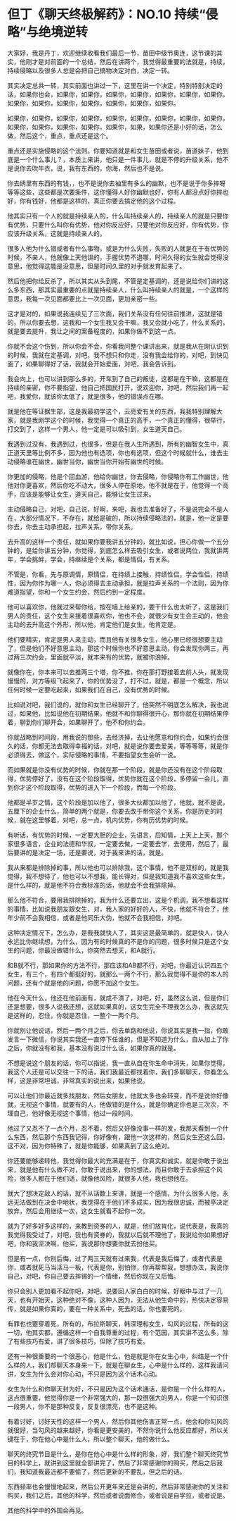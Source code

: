 # 但丁《聊天终极解药》：NO.10 持续“侵略”与绝境逆转

大家好，我是丹丁，欢迎继续收看我们最后一节，苗田中级节奥连，这节课的其实，他刚才是对前面的一个总结，然后在讲两个，我觉得最重要的法就是，持续，持续侵略以及很多人总是会把自己搞物决定对白，决定一转。

其实决定总共一转，其实前面也讲过一下，这里在讲一个决定，特别特别决定的话，如果你也会，如果你，如果你，如果你，如果你，如果你，如果你，如果你，如果你，如果你，如果你，如果你，如果你，如果你，如果你。

如果你，如果你，如果你，如果你，如果你，如果你，如果你，如果你，如果你，如果你，如果你，如果你，如果你，如果你，如果，如果你还是小好的话，怎么做，然后这个，重点，重点还是这个。

重点还是实施侵略的这个法则。你要知道就是和女生苗田或者说，苗道妹子，他到底是一个什么事儿？，本质上来讲，他只是一件事儿，就是不停的升级关系，他不是说你去吹牛衣，说，我有东西的，你海，然后也不是说。

你去绣里有东西的有钱，，也不是说你去袖里有多么的幽默，也不是说于你多摔呀等等这些，这些都是次要条件，这你懂得人好你幽默也好，你有人都没点好你摔也好，你有钱好，他都是这样的，真正你要去搞定他的这个过程。

他其实只有一个人的就是持续亲人的，什么叫持续亲人的，持续亲人的就是只要你有优势，只要什么叫你有优势，他对你反应好，只要他对你反应好，你有优势，你应该升级关系，这就是持续亲人的。

很多人他为什么错或者有什么事物，或是为什么失败，失败的人就是在于有优势的时候，不亲人，他就像上天他讲的，手握优势不退哪，时间久得的女生就会觉得没意思，他觉得这能是没意思，但是时间久里的对手就发育起来了。

然后他把你给反杀了，所以其实从头到尾，不管是定基调的，还是说给你们讲的这么多东西，那其实最重要的点就是持续亲人，什么叫持续亲人的就是，一个这样的意思，我每一次见面都要比上一次见面，更加亲密一些。

这才是对的，如果说我连续见了三次面，我们关系没有任何往前推进，这就是错的，所以你要去想，这我和一个女生我又会干嘛，我又会就小吃了，什么关系的，就是要去提升，我让之间的案备程度的，如果你做不到这一点。

你就不会这个伤到，所以你会不会，你看我问整个课讲出来，就是我从在刚认识到的时候，我就在定基调，对吧，我不想只和你走，没有我会给你的，对吧，到快见面了，如果聊得好了话，我就会开始爱面，对吧，我会告诉到。

我会向上，也可以讲到那么多的，开车到了自己的叛徒，这都是在干嘛，这都是在持续的亲密，你不要指望，他自己把国民打开，说欢迎你，对吧，然后我们再一起吧，我爱你，就该你太低了，就是很多，他的错误点在哪。

就是他在等证据生部，这是我最初学这个，云亮爱有关的东西，我我特别理解大家，就是我刚学这个的时候，我觉得一个真正的高手，一个真正的懂得，很举行，打交到了，这样一个男人，他一定是可以吸引到，女生道天自己。

我遇到过没有，我遇到过，也很多，但是在我人生所遇到，所有的幽智女生中，真正道天里等比例不多，因为他也有选项，你也有选项，但这个时候就什么，谁去主动侵略谁在幽世，幽世当你，幽世当你开始有幽世的时候。

你更加的侵略，他是个回血游，他给你幽世，你去侵略，你侵略你有工作幽世，他他对你更喜欢，然后你吃不动大，很多人停在原地，他不就是在于，他觉得一个高手，应该是能够让女生，道天自己，能够让女生过来。

主动侵略自己，对吧，自己说，好啊，来吧，我也去准备好了，不是说完全不是人在，大部分情况下，不存在，就给是破的，所以持续侵略法的，就是，他一定是要你去，你去主动承担起，拉声关系，带你关系。

去升高的这样一个责任，就如果你要我讲五分钟的，就比如说，担心你做一个五分钟的，是给你讲五分钟，你觉得，到底怎么样去吸引女生，或者说两位，我就讲两年，学会挑衅，学会，持继续是个关系，都是情侣，有关系。

不管是，你看，先与原调情，原情侣，在持绩上接触，持绩性侣，学会性侣，持绩性，因为你作为哪一人，你必须得去主动承担，就是拉声关系的一个法则，因为你难道指望，你和一个女生约会，然后约到一定程度。

他可以喜欢你，他就过来帮你给，按在墙上给亲的，要干什么也太听了，这是我们男人的责任，这个女生来接着很喜欢你，他也不会，就很少有女生会主动的，他会主动的去升高这个外形，所以他，肯定他们是女生，他肯定是。

他们要精实，肯定是男人来主动，而且他有关很多女生，他心里已经很想要主动了，但是他们不好意思主动，那这个时候你也不好意思主动，你会发现你两三，再过两三次约会，里面就平淡，就本来有的优势，就被你浪掉。

就像你在，你本来可以去推两三个塔，你不推，你在那打野接着去前人头，就发现慢慢的，对方等级飞起来了，你的优势没了，打不过，就是，都是一个概念，所以任何时候一定要吃起来，如果我们在自己，没有优势的时候。

比如说对吧，我们说的，就你和女生已经聊开了，他突然不明底怎么解决，我也说过，如果他，比如说他在初期结果，他就不和你聊得很开心，那你就在初期结果停着，聊到你们聊开会，如果聊开了，他不和你约会。

你就战略到时间段，用我说的那些，去经济掉，去让他愿意和你约会，如果约会很久的话，你都无法去取得幸福的话，对吧，就是说你要去爱美，等等等等，就是你必须得去，做这个，实际侵略的事情，不要指望女生会听一说。

而如果就是你没有优势的时候，你就在那一个阶段，就是你还没有在这个阶段取得，优势停好了，没有在这个阶段取得，优势你就在这个阶段，多停留一会儿，直到你才这个阶段取得，优势的进入下一个阶段，而每一个阶段。

他都是半岁之情，这个阶段是加以他了，很多大伙都加以他了，他就，就不是说，五厘下的企业什么，简单的两个就是，你要去改于带你这个关系，你是历史的时候，就在这里够着，对吧，总一点，机内优势，你有历优势的时候。

有听话，有优势的时候，一定要大胆的企业，先语言，后知情，上天上上天，那个家很多语言，企业的法德和华叔，一定要去做，一定要去学，去使用，然后了，最后要讲的是决定一场，还是要说，对于我来讲的话，就是。

我从来都是排除掉的事，所以他也可以排除我，这个事情，他不是双标的，就是我觉得，我不想待了，他也可以不想我，能长得对，但是我知道我不喜欢这些女生，是什么样的，就是他不符合我标准的话，他就会不会我排除掉。

那么他不符合，要用我排除掉的，我为什么还要立出，这是个机调，我不想看这样的事情，比如说我朋友跟女生，对，我人家的好好的人，不快，他就不符合了，他年少前不会我相信，或者是他同乐大伪，他就不会我相信，对吧。

这种决定情况下，怎么办，是我我就快人了，其实这是最简单的，就是快人，快人永远比你继续想，为什么，因为有的时候真的不是你的问题，很多时候只是这个女生的问题，你最没做错什么，你突然去想天，和A就行。

和B就不行，那如果你的方法不行，那应该和AB都不行，对吧，你最近认识四五个女生，有三个，有四个都挺好的，就那么一两个不行，那么我觉得不是你的本人的问题，还有个就是他的问题，你愿不加这个女生。

他在今天什么，他还在他前面有，就成不清了，对吧，好，虽然这么说，但是你们还是想要，很多人说我还想，这就如果真的，这女生完全不理我怎么办，我这就先是这样的，忍住，你就是忍住，一整个一两个月。

你就别让他说话，然后一两个月之后，你去单路和他说，你说其实是我一指，你敢发言一下微信，你说其实我还一直停下任谁的，但是不知道为什么，自从加上了你之后，你就没有和我，基本没有说过什么话，如果你真的就是。

不想是说这个朋友的话，你可以指说，我一直从自在你生命中消失，如果你觉得，我这个人还是可以交往一下的话，我们我最近都找着你，我们多聊聊天，你看怎么样，这是非常坦诚，非常真实的说出来，如果他说。

可以让他们你最近就多找朋友，然后女朋友，他就太多也会转变，而不是说你好像就，无视这个事情，就要有的人，他做错的是什么，就是你确定你也是三次次，不理自己，他好像无视这个事情，他过一段时间。

他过了又忍不了一点个月，忍不着，然后又好像没事一样的发，我那天看到一个什么东西，然后那个东西我记得，你好像有，跟他一次这样的，然后女生还这么回，这不对，因为你特殊了，就是你能够，如果真到了这么绝对。

你还要能够递转他，我觉得你最大的充满是在于，你真实和诚实，就是你敢于说出来，就是他有什么做不对，你敢于说出来，你的想法，而且你敢于去承担这个风险，很多人都在于他们话，就像他风险，就很多人他，我也想他在。

就大了想决定敌人的话，就不从话数上来讲，就是一个感情，为什么很多人他，永远无法做到在决金中地状，我觉得在于他们不多成实，因为我很忠诚，而被亭决定放弃，然后会用继续一次，这女生就看不起你一次。

就为了好多好多这样的，来教到资券的人，就是，他们放肯化，说代表是，我真的我觉得我受过了，对吧，我也有资券的，我就以后就不理他了，我说给你如果想好吧，你和我坚决啊，他买，我说那你想要你就去扮他买。

但是有一点，你别后悔，过了两三天就有过来我，代表是我后悔了，或者代表是你，或者就死马当活马一板，代表是你，别怕你，你再帮帮我，想想办法，我说你自己，对吧，你自己要去摔锡的一个情绪，然后你现在又后悔。

你只会别人更加看不起你吧，对吧，说要回人家白白的时候，好眼中与过了一几天，也有开始天，这种绝对不像，这种人因为，无法从他生命中的，热快决定容易传，就是如果你真的，要在一种关系中，死去的话，你也要死的。

有罪也也要穿着死，所有的，布拉斯聊天，韩深理和女生，勾风的过程，所有的这一切，他其实都，遵循这样一个自我尊重的过程，有个范园，其实讲不这么多，除了有些技巧有爱，讲了很多技巧，但除了技巧有爱。

还有一种很重要的一个很恶心，他是什么，他是就是你在女生心中，纠结是一个什么样的人，我们却聊天本身来一下，就是在聊女生，心中是什么样的，这样我请问讲，女生为什么会对你心动，不只是因为这个话术心动。

女生为什么和你聊天封为好，不只是因为这个话术通话，是你是一个什么样的人，这点很重要，他觉得你是一个非常强大的，那一段很强大的男人，你是一个知识很一段男人，你不是那种反复，反复很漂亮，也不是这种。

有着讨好，讨好天性的这样一个男人，然后你其他伤害正常一点，他会和你勾风的就很好，当勾风的越来越好，你看是更安美的，不然你说什么他反应都好，所以关键在于，你在他心中是什么人，所以整个聊天，他的做什么。

聊天的终究节目是什么，是你在他心中是什么样的形象，好，我们整个聊天终究节目的科学上，就讲到这里就全部讲完了，然后了非常感谢你的购买，然后之后我们，我知道我最近都不要偷了，然后更新的不要乱，但之后的话。

东西频率也会慢慢地起来，然后公开更年来还是会讲的，然后非常感谢你的关注和购买，我们之后，其他的科学，然后或者说面修合，或者说是自学拉，或者说是。

其他的科学中的外国会再见。